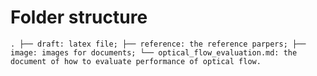 
# Folder structure

`
.
├── draft: latex file;
├── reference: the reference parpers;
├── image: images for documents;
└── optical_flow_evaluation.md: the document of how to evaluate performance of optical flow.
`